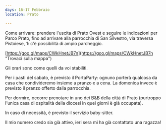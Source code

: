 ```yaml
---
days: 16-17 Febbraio
location: Prato

---
```

Come arrivare: prendere l'uscita di Prato Ovest e seguire le indicazioni per Parco Prato, fino ad arrivare alla parrocchia di San Silvestro, via traversa Pistoiese, 1: c'è possibilità di ampio parcheggio.

[https://goo.gl/maps/CWkHnetJB7n](https://goo.gl/maps/CWkHnetJB7n "Trovaci sulla mappa")

Gli orari sono come quelli da voi stabiliti.

Per i pasti del sabato, è previsto il PortaParty: ognuno porterà qualcosa da casa che condivideremo insieme a pranzo e a cena. La domenica invece è previsto il pranzo offerto dalla parrocchia.

Per dormire, occorre prenotare in uno dei B&B della città di Prato (purtroppo l'unica casa di ospitalità della diocesi in quei giorni è già occupata).

In caso di necessità, è previsto il servizio baby-sitter.

Il mio numero credo sia già attivo, ieri sera mi ha già contattato una ragazza!